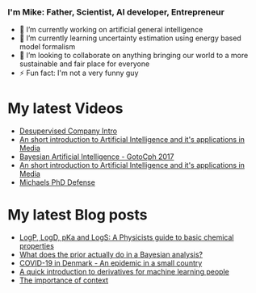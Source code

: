 ### I'm Mike: Father, Scientist, AI developer, Entrepreneur

- 🔭 I’m currently working on artificial general intelligence
- 🌱 I’m currently learning uncertainty estimation using energy based model formalism
- 👯 I’m looking to collaborate on anything bringing our world to a more sustainable and fair place for everyone
- ⚡ Fun fact: I'm not a very funny guy

# My latest Videos
<!-- YOUTUBE:START -->
- [Desupervised Company Intro](https://www.youtube.com/watch?v=ua79xDRBquA)
- [An short introduction to Artificial Intelligence and it&#39;s applications in Media](https://www.youtube.com/watch?v=9YZ5c3dOmgQ)
- [Bayesian Artificial Intelligence - GotoCph 2017](https://www.youtube.com/watch?v=_GazRDpv0uI)
- [An short introduction to Artificial Intelligence and it&#39;s applications in Media](https://www.youtube.com/watch?v=C1ZonnlRkAY)
- [Michaels PhD Defense](https://www.youtube.com/watch?v=EUTZKMPFn9I)
<!-- YOUTUBE:END -->

# My latest Blog posts
<!-- BLOG-POST-LIST:START -->
- [LogP, LogD, pKa and LogS: A Physicists guide to basic chemical properties](https://doktormike.gitlab.io/posts/navigating-logp-logd-pka-and-logs-a-physicists-guide/)
- [What does the prior actually do in a Bayesian analysis?](https://doktormike.gitlab.io/posts/what-does-the-prior-do/)
- [COVID-19 in Denmark - An epidemic in a small country](https://doktormike.gitlab.io/posts/covid-19-in-denmark/)
- [A quick introduction to derivatives for machine learning people](https://doktormike.gitlab.io/posts/a-quick-intro-to-derivatives/)
- [The importance of context](https://doktormike.gitlab.io/posts/the-importance-of-context/)
<!-- BLOG-POST-LIST:END -->
